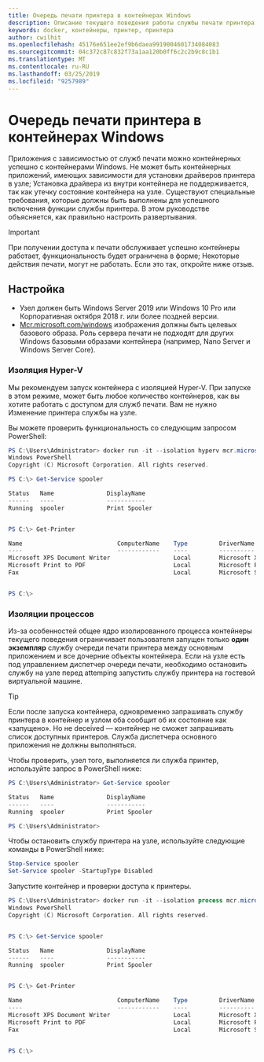 ```yaml
---
title: Очередь печати принтера в контейнерах Windows
description: Описание текущего поведения работы службы печати принтера в контейнерах Windows
keywords: docker, контейнеры, принтер, принтера
author: cwilhit
ms.openlocfilehash: 45176e651ee2ef9b6daea9919004601734084083
ms.sourcegitcommit: 04c372c87c832f73a1aa120b0ff6c2c2b9c8c1b1
ms.translationtype: MT
ms.contentlocale: ru-RU
ms.lasthandoff: 03/25/2019
ms.locfileid: "9257989"
---
```

# <a name="print-spooler-in-windows-containers"></a>Очередь печати принтера в контейнерах Windows

Приложения с зависимостью от служб печати можно контейнерных успешно с контейнерами Windows. Не может быть контейнерных приложений, имеющих зависимости для установки драйверов принтера в узле; Установка драйвера из внутри контейнера не поддерживается, так как утечку состояние контейнера на узле. Существуют специальные требования, которые должны быть выполнены для успешного включения функции службы принтера. В этом руководстве объясняется, как правильно настроить развертывания.

> [!IMPORTANT]
> При получении доступа к печати обслуживает успешно контейнеры работает, функциональность будет ограничена в форме; Некоторые действия печати, могут не работать. Если это так, откройте ниже отзыв.

## <a name="setup"></a>Настройка

* Узел должен быть Windows Server 2019 или Windows 10 Pro или Корпоративная октября 2018 г. или более поздней версии.
* [Mcr.microsoft.com/windows](https://hub.docker.com/_/microsoft-windowsfamily-windows) изображения должны быть целевых базового образа. Роль сервера печати не подходят для других Windows базовыми образами контейнера (например, Nano Server и Windows Server Core).

### <a name="hyper-v-isolation"></a>Изоляция Hyper-V

Мы рекомендуем запуск контейнера с изоляцией Hyper-V. При запуске в этом режиме, может быть любое количество контейнеров, как вы хотите работать с доступом для служб печати. Вам не нужно Изменение принтера службы на узле.

Вы можете проверить функциональность со следующим запросом PowerShell:

```PowerShell
PS C:\Users\Administrator> docker run -it --isolation hyperv mcr.microsoft.com/windows:1809 powershell.exe
Windows PowerShell
Copyright (C) Microsoft Corporation. All rights reserved.

PS C:\> Get-Service spooler

Status   Name               DisplayName
------   ----               -----------
Running  spooler            Print Spooler


PS C:\> Get-Printer

Name                           ComputerName    Type         DriverName                PortName        Shared   Published
----                           ------------    ----         ----------                --------        ------   --------
Microsoft XPS Document Writer                  Local        Microsoft XPS Document... PORTPROMPT:     False    False
Microsoft Print to PDF                         Local        Microsoft Print To PDF    PORTPROMPT:     False    False
Fax                                            Local        Microsoft Shared Fax D... SHRFAX:         False    False


PS C:\>
```

### <a name="process-isolation"></a>Изоляции процессов

Из-за особенностей общее ядро изолированного процесса контейнеры текущего поведения ограничивает пользователя запущен только **один экземпляр** службу очереди печати принтера между основным приложением и все дочерние объекты контейнера. Если на узле есть под управлением диспетчер очереди печати, необходимо остановить службу на узле перед attemping запустить службу принтера на гостевой виртуальной машине.

> [!TIP]
> Если после запуска контейнера, одновременно запрашивать службу принтера в контейнер и узлом оба сообщит об их состояние как «запущено». Но не deceived — контейнер не сможет запрашивать список доступных принтеров. Служба диспетчера основного приложения не должны выполняться. 

Чтобы проверить, узел того, выполняется ли служба принтер, используйте запрос в PowerShell ниже:

```PowerShell
PS C:\Users\Administrator> Get-Service spooler

Status   Name               DisplayName
------   ----               -----------
Running  spooler            Print Spooler

PS C:\Users\Administrator>
```

Чтобы остановить службу принтера на узле, используйте следующие команды в PowerShell ниже:

```PowerShell
Stop-Service spooler
Set-Service spooler -StartupType Disabled
```

Запустите контейнер и проверки доступа к принтеры.

```PowerShell
PS C:\Users\Administrator> docker run -it --isolation process mcr.microsoft.com/windows:1809 powershell.exe
Windows PowerShell
Copyright (C) Microsoft Corporation. All rights reserved.


PS C:\> Get-Service spooler

Status   Name               DisplayName
------   ----               -----------
Running  spooler            Print Spooler


PS C:\> Get-Printer

Name                           ComputerName    Type         DriverName                PortName        Shared   Published
----                           ------------    ----         ----------                --------        ------   --------
Microsoft XPS Document Writer                  Local        Microsoft XPS Document... PORTPROMPT:     False    False
Microsoft Print to PDF                         Local        Microsoft Print To PDF    PORTPROMPT:     False    False
Fax                                            Local        Microsoft Shared Fax D... SHRFAX:         False    False


PS C:\>
```